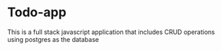 # Todo-app
This is a full stack javascript application that includes CRUD operations using postgres as the database
